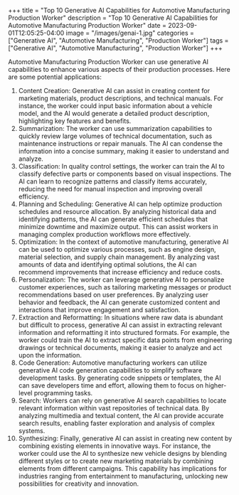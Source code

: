 +++
title = "Top 10 Generative AI Capabilities for Automotive Manufacturing Production Worker"
description = "Top 10 Generative AI Capabilities for Automotive Manufacturing Production Worker"
date = 2023-09-01T12:05:25-04:00
image = "/images/genai-1.jpg"
categories = ["Generative AI", "Automotive Manufacturing", "Production Worker"]
tags = ["Generative AI", "Automotive Manufacturing", "Production Worker"]
+++

Automotive Manufacturing Production Worker can use generative AI capabilities to enhance various aspects of their production processes. Here are some potential applications:

1. Content Creation: Generative AI can assist in creating content for marketing materials, product descriptions, and technical manuals. For instance, the worker could input basic information about a vehicle model, and the AI would generate a detailed product description, highlighting key features and benefits.
2. Summarization: The worker can use summarization capabilities to quickly review large volumes of technical documentation, such as maintenance instructions or repair manuals. The AI can condense the information into a concise summary, making it easier to understand and analyze.
3. Classification: In quality control settings, the worker can train the AI to classify defective parts or components based on visual inspections. The AI can learn to recognize patterns and classify items accurately, reducing the need for manual inspection and improving overall efficiency.
4. Planning and Scheduling: Generative AI can help optimize production schedules and resource allocation. By analyzing historical data and identifying patterns, the AI can generate efficient schedules that minimize downtime and maximize output. This can assist workers in managing complex production workflows more effectively.
5. Optimization: In the context of automotive manufacturing, generative AI can be used to optimize various processes, such as engine design, material selection, and supply chain management. By analyzing vast amounts of data and identifying optimal solutions, the AI can recommend improvements that increase efficiency and reduce costs.
6. Personalization: The worker can leverage generative AI to personalize customer experiences, such as tailoring marketing messages or product recommendations based on user preferences. By analyzing user behavior and feedback, the AI can generate customized content and interactions that improve engagement and satisfaction.
7. Extraction and Reformatting: In situations where raw data is abundant but difficult to process, generative AI can assist in extracting relevant information and reformatting it into structured formats. For example, the worker could train the AI to extract specific data points from engineering drawings or technical documents, making it easier to analyze and act upon the information.
8. Code Generation: Automotive manufacturing workers can utilize generative AI code generation capabilities to simplify software development tasks. By generating code snippets or templates, the AI can save developers time and effort, allowing them to focus on higher-level programming tasks.
9. Search: Workers can rely on generative AI search capabilities to locate relevant information within vast repositories of technical data. By analyzing multimedia and textual content, the AI can provide accurate search results, enabling faster exploration and analysis of complex systems.
10. Synthesizing: Finally, generative AI can assist in creating new content by combining existing elements in innovative ways. For instance, the worker could use the AI to synthesize new vehicle designs by blending different styles or to create new marketing materials by combining elements from different campaigns. This capability has implications for industries ranging from entertainment to manufacturing, unlocking new possibilities for creativity and innovation.